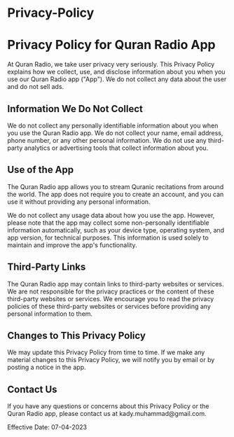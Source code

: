 # Privacy-Policy

<!DOCTYPE html>
<html>
<head>
	<title>Privacy Policy for Quran Radio App</title>
</head>
<body>
	<h1>Privacy Policy for Quran Radio App</h1>
	<p>At Quran Radio, we take user privacy very seriously. This Privacy Policy explains how we collect, use, and disclose information about you when you use our Quran Radio app ("App"). We do not collect any data about the user and do not sell ads.</p>
	<h2>Information We Do Not Collect</h2>
	<p>We do not collect any personally identifiable information about you when you use the Quran Radio app. We do not collect your name, email address, phone number, or any other personal information. We do not use any third-party analytics or advertising tools that collect information about you.</p>
	<h2>Use of the App</h2>
	<p>The Quran Radio app allows you to stream Quranic recitations from around the world. The app does not require you to create an account, and you can use it without providing any personal information.</p>
	<p>We do not collect any usage data about how you use the app. However, please note that the app may collect some non-personally identifiable information automatically, such as your device type, operating system, and app version, for technical purposes. This information is used solely to maintain and improve the app's functionality.</p>
	<h2>Third-Party Links</h2>
	<p>The Quran Radio app may contain links to third-party websites or services. We are not responsible for the privacy practices or the content of these third-party websites or services. We encourage you to read the privacy policies of these third-party websites or services before providing any personal information to them.</p>
	<h2>Changes to This Privacy Policy</h2>
	<p>We may update this Privacy Policy from time to time. If we make any material changes to this Privacy Policy, we will notify you by email or by posting a notice in the app.</p>
	<h2>Contact Us</h2>
	<p>If you have any questions or concerns about this Privacy Policy or the Quran Radio app, please contact us at kady.muhammad@gmail.com.</p>
	<p>Effective Date: 07-04-2023</p>
</body>
</html>
